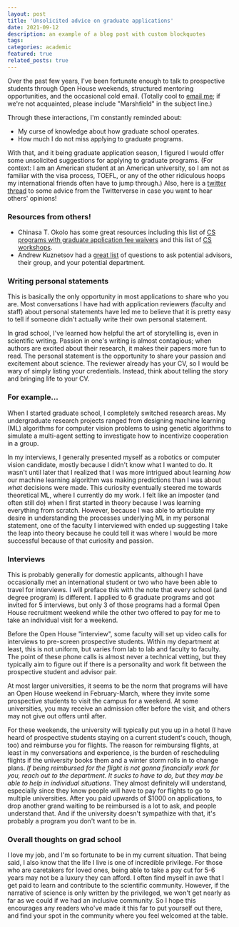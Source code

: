 ```yaml
---
layout: post
title: 'Unsolicited advice on graduate applications'
date: 2021-09-12
description: an example of a blog post with custom blockquotes
tags: 
categories: academic
featured: true
related_posts: true
---
```


Over the past few years, I've been fortunate enough to talk to prospective students through Open House weekends, structured mentoring opportunities, and the occasional cold email. (Totally cool to [email me](mailto:jessie@seas.harvard.edu); if we're not acquainted, please include "Marshfield" in the subject line.)  

  Through these interactions, I'm constantly reminded about:
  * My curse of knowledge about how graduate school operates.
  * How much I do not miss applying to graduate programs.

  With that, and it being graduate application season, I figured I would offer some unsolicited suggestions for applying to graduate programs.  (For context: I am an American student at an American university, so I am not as familiar with the visa process, TOEFL, or any of the other ridiculous hoops my international friends often have to jump through.)  Also, here is a [twitter thread](https://twitter.com/jessie_fin/status/1201719502934667265?s=20) to some advice from the Twitterverse in case you want to hear others' opinions!

### Resources from others!
* Chinasa T. Okolo has some great resources including this list of [CS programs with graduate application fee waivers](https://github.com/chinasaokolo/csGraduateApps) and this list of [CS workshops](https://github.com/chinasaokolo/csWorkshops).
* Andrew Kuznetsov had a [great list](http://www.andrewkuz.net/cs-hci-research-hub/) of questions to ask potential advisors, their group, and your potential department.


### Writing personal statements
This is basically the only opportunity in most applications to share who you are.  Most conversations I have had with application reviewers (faculty and staff) about personal statements have led me to believe that it is pretty easy to tell if someone didn't actually write their own personal statement.  

In grad school, I've learned how helpful the art of storytelling is, even in scientific writing.  Passion in one's writing is almost contagious; when authors are excited about their research, it makes their papers more fun to read.  The personal statement is the opportunity to share your passion and excitement about science.  The reviewer already has your CV, so I would be wary of simply listing your credentials.  Instead, think about telling the story and bringing life to your CV.

### For example...
When I started graduate school, I completely switched research areas.  My undergraduate research projects ranged from designing machine learning (ML) algorithms for computer vision problems to using genetic algorithms to simulate a multi-agent setting to investigate how to incentivize cooperation in a group.

In my interviews, I generally presented myself as a robotics or computer vision candidate, mostly because I didn't know what I wanted to do.  It wasn't until later that I realized that I was more intrigued about learning _how_ our machine learning algorithm was making predictions than I was about _what_ decisions were made.  This curiosity eventually steered me towards theoretical ML, where I currently do my work.  I felt like an imposter (and often still do) when I first started in theory because I was learning everything from scratch.  However, because I was able to articulate my desire in understanding the processes underlying ML in my personal statement, one of the faculty I interviewed with ended up suggesting I take the leap into theory because he could tell it was where I would be more successful because of that curiosity and passion.


### Interviews
This is probably generally for domestic applicants, although I have occasionally met an international student or two who have been able to travel for interviews.  I will preface this with the note that every school (and degree program) is different.  I applied to 6 graduate programs and got invited for 5 interviews, but only 3 of those programs had a formal Open House recruitment weekend while the other two offered to pay for me to take an individual visit for a weekend.

Before the Open House "interview", some faculty will set up video calls for interviews to pre-screen prospective students.  Within my department at least, this is not uniform, but varies from lab to lab and faculty to faculty.  The point of these phone calls is almost never a technical vetting, but they typically aim to figure out if there is a personality and work fit between the prospective student and advisor pair.

At most larger universities, it seems to be the norm that programs will have an Open House weekend in February-March, where they invite some prospective students to visit the campus for a weekend.  At some universities, you may receive an admission offer before the visit, and others may not give out offers until after.  

For these weekends, the university will typically put you up in a hotel (I have heard of prospective students staying on a current student's couch, though, too) and reimburse you for flights.  The reason for reimbursing flights, at least in my conversations and experience, is the burden of rescheduling flights if the university books them and a winter storm rolls in to change plans.    _If being reimbursed for the flight is not gonna financially work for you, reach out to the department.  It sucks to have to do, but they may be able to help in individual situations._  They almost definitely will understand, especially since they know people will have to pay for flights to go to multiple universities.  After you paid upwards of $1000 on applications, to drop another grand waiting to be reimbursed is a lot to ask, and people understand that.  And if the university doesn't sympathize with that, it's probably a program you don't want to be in.


### Overall thoughts on grad school
I love my job, and I'm so fortunate to be in my current situation.  That being said, I also know that the life I live is one of incredible privilege.  For those who are caretakers for loved ones, being able to take a pay cut for 5-6 years may not be a luxury they can afford.  I often find myself in awe that I get paid to learn and contribute to the scientific community.  However, if the narrative of science is only written by the privileged, we won't get nearly as far as we could if we had an inclusive community.  So I hope this encourages any readers who've made it this far to put yourself out there, and find your spot in the community where you feel welcomed at the table.
